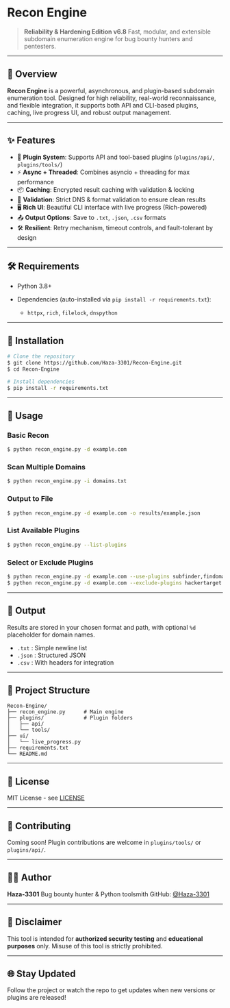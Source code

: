 # Recon Engine

> **Reliability & Hardening Edition v6.8**
> Fast, modular, and extensible subdomain enumeration engine for bug bounty hunters and pentesters.

---

## 🚀 Overview

**Recon Engine** is a powerful, asynchronous, and plugin-based subdomain enumeration tool. Designed for high reliability, real-world reconnaissance, and flexible integration, it supports both API and CLI-based plugins, caching, live progress UI, and robust output management.

---

## ✨ Features

* 🔌 **Plugin System**: Supports API and tool-based plugins (`plugins/api/`, `plugins/tools/`)
* ⚡ **Async + Threaded**: Combines asyncio + threading for max performance
* 📦 **Caching**: Encrypted result caching with validation & locking
* 🧪 **Validation**: Strict DNS & format validation to ensure clean results
* 🖥️ **Rich UI**: Beautiful CLI interface with live progress (Rich-powered)
* 📤 **Output Options**: Save to `.txt`, `.json`, `.csv` formats
* 🛠️ **Resilient**: Retry mechanism, timeout controls, and fault-tolerant by design

---

## 🛠 Requirements

* Python 3.8+
* Dependencies (auto-installed via `pip install -r requirements.txt`):

  * `httpx`, `rich`, `filelock`, `dnspython`

---

## 🔧 Installation

```bash
# Clone the repository
$ git clone https://github.com/Haza-3301/Recon-Engine.git
$ cd Recon-Engine

# Install dependencies
$ pip install -r requirements.txt
```

---

## 🧪 Usage

### Basic Recon

```bash
$ python recon_engine.py -d example.com
```

### Scan Multiple Domains

```bash
$ python recon_engine.py -i domains.txt
```

### Output to File

```bash
$ python recon_engine.py -d example.com -o results/example.json
```

### List Available Plugins

```bash
$ python recon_engine.py --list-plugins
```

### Select or Exclude Plugins

```bash
$ python recon_engine.py -d example.com --use-plugins subfinder,findomain
$ python recon_engine.py -d example.com --exclude-plugins hackertarget
```

---

## 📂 Output

Results are stored in your chosen format and path, with optional `%d` placeholder for domain names.

* `.txt` : Simple newline list
* `.json` : Structured JSON
* `.csv` : With headers for integration

---

## 📁 Project Structure

```
Recon-Engine/
├── recon_engine.py      # Main engine
├── plugins/             # Plugin folders
│   ├── api/
│   └── tools/
├── ui/
│   └── live_progress.py
├── requirements.txt
└── README.md
```

---

## 📄 License

MIT License - see [LICENSE](./LICENSE)

---

## 🤝 Contributing

Coming soon! Plugin contributions are welcome in `plugins/tools/` or `plugins/api/`.

---

## 👨‍💻 Author

**Haza-3301**
Bug bounty hunter & Python toolsmith
GitHub: [@Haza-3301](https://github.com/Haza-3301)

---

## 🧠 Disclaimer

This tool is intended for **authorized security testing** and **educational purposes** only.
Misuse of this tool is strictly prohibited.

---

## 🌐 Stay Updated

Follow the project or watch the repo to get updates when new versions or plugins are released!
